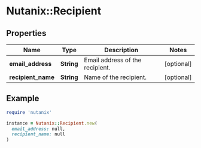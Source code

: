 # Nutanix::Recipient

## Properties

| Name | Type | Description | Notes |
| ---- | ---- | ----------- | ----- |
| **email_address** | **String** | Email address of the recipient. | [optional] |
| **recipient_name** | **String** | Name of the recipient. | [optional] |

## Example

```ruby
require 'nutanix'

instance = Nutanix::Recipient.new(
  email_address: null,
  recipient_name: null
)
```

